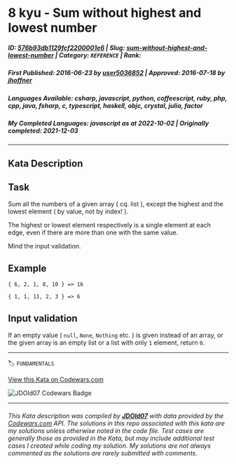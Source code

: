 # 8 kyu - Sum without highest and lowest number

##### **ID**: [576b93db1129fcf2200001e6](https://www.codewars.com/kata/576b93db1129fcf2200001e6) | **Slug**: [sum-without-highest-and-lowest-number](https://www.codewars.com/kata/576b93db1129fcf2200001e6) | **Category**: `REFERENCE` | **Rank**: <span style="color:white">8 kyu</span>

##### **First Published**: 2016-06-23 ***by*** [user5036852](https://www.codewars.com/users/user5036852) | **Approved**: 2016-07-18 ***by*** [jhoffner](https://www.codewars.com/users/jhoffner)

##### **Languages Available**: csharp, javascript, python, coffeescript, ruby, php, cpp, java, fsharp, c, typescript, haskell, objc, crystal, julia, factor

##### **My Completed Languages**: javascript ***as at*** 2022-10-02 | **Originally completed**: 2021-12-03

---

## Kata Description


## Task



Sum all the numbers of a given array ( cq. list ), except the highest and the lowest element ( by value, not by index! ).



The highest or lowest element respectively is a single element at each edge, even if there are more than one with the same value.



Mind the input validation.



## Example



    { 6, 2, 1, 8, 10 } => 16

    { 1, 1, 11, 2, 3 } => 6



## Input validation



If an empty value ( `null`, `None`, `Nothing` etc. ) is given instead of an array, or the given array is an empty list or a list with only `1` element, return `0`.

---


🏷 `FUNDAMENTALS`


[View this Kata on Codewars.com](https://www.codewars.com/kata/576b93db1129fcf2200001e6)

![](https://www.codewars.com/users/jdold07/badges/large "JDOld07 Codewars Badge")

---

###### *This Kata description was compiled by [**JDOld07**](https://tpstech.dev) with data provided by the [Codewars.com](https://www.codewars.com) API.  The solutions in this repo associated with this kata are my solutions unless otherwise noted in the code file.  Test cases are generally those as provided in the Kata, but may include additional test cases I created while coding my solution.  My solutions are not always commented as the solutions are rarely submitted with comments.*
